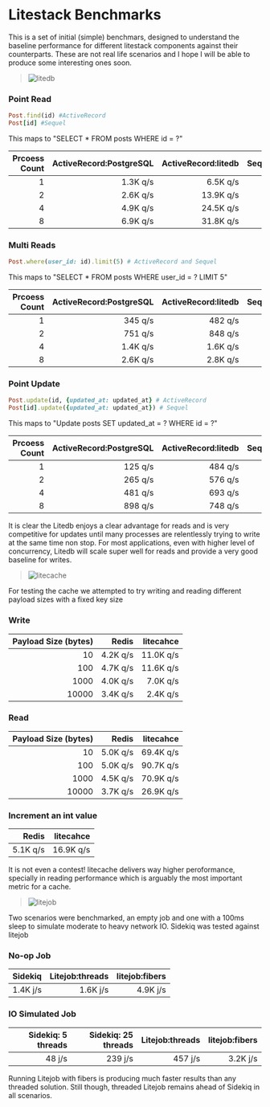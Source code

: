 # Litestack Benchmarks

This is a set of initial (simple) benchmars, designed to understand the baseline performance for different litestack components against their counterparts. 
These are not real life scenarios and I hope I will be able to produce some interesting ones soon.

> ![litedb](https://github.com/oldmoe/litestack/blob/master/assets/litedb_logo_teal.png?raw=true)

### Point Read

```ruby
Post.find(id) #ActiveRecord
Post[id] #Sequel
```
This maps to "SELECT * FROM posts WHERE id = ?"

|Prcoess Count|ActiveRecord:PostgreSQL|ActiveRecord:litedb|Sequel:PostgreSQL|Sequel:litedb|
|-:|-:|-:|-:|-:|
|1|1.3K q/s|6.5K q/s|1.8K q/s|17.4K q/s|
|2|2.6K q/s|13.9K q/s|3.5K q/s|33.2K q/s|
|4|4.9K q/s|24.5K q/s|5.9K q/s|58.7K q/s|
|8|6.9K q/s|31.8K q/s|9.3K q/s|86.6K q/s|

### Multi Reads

```ruby
Post.where(user_id: id).limit(5) # ActiveRecord and Sequel
```
This maps to "SELECT * FROM posts WHERE user_id = ? LIMIT 5"

|Prcoess Count|ActiveRecord:PostgreSQL|ActiveRecord:litedb|Sequel:PostgreSQL|Sequel:litedb|
|-:|-:|-:|-:|-:|
|1|345 q/s|482 q/s|937 q/s|1.1K q/s|
|2|751 q/s|848 q/s|1.3K q/s|2.3K q/s|
|4|1.4K q/s|1.6K q/s|3.4K q/s|4.0K q/s|
|8|2.6K q/s|2.8K q/s|5.1K q/s|6.6K q/s|

### Point Update

```ruby
Post.update(id, {updated_at: updated_at} # ActiveRecord
Post[id].update({updated_at: updated_at}) # Sequel
```
This maps to "Update posts SET updated_at = ? WHERE id = ?"

|Prcoess Count|ActiveRecord:PostgreSQL|ActiveRecord:litedb|Sequel:PostgreSQL|Sequel:litedb|
|-:|-:|-:|-:|-:|
|1|125 q/s|484 q/s|129 q/s|2.1K q/s|
|2|265 q/s|576 q/s|333 q/s|2.5K q/s|
|4|481 q/s|693 q/s|704 q/s|2.3K q/s|
|8|898 q/s|748 q/s|1.2K q/s|2.4K q/s|

It is clear the Litedb enjoys a clear advantage for reads and is very competitive for updates until many processes are relentlessly trying to write at the same time non stop.
For most applications, even with higher level of concurrency, Litedb will scale super well for reads and provide a very good baseline for writes.

> ![litecache](https://github.com/oldmoe/litestack/blob/master/assets/litecache_logo_teal.png?raw=true)

For testing the cache we attempted to try writing and reading different payload sizes with a fixed key size

### Write

|Payload Size (bytes)|Redis|litecahce|
|-:|-:|-:|
|10|4.2K q/s|11.0K q/s|
|100|4.7K q/s|11.6K q/s|
|1000|4.0K q/s|7.0K q/s|
|10000|3.4K q/s|2.4K q/s|

### Read

|Payload Size (bytes)|Redis|litecahce|
|-:|-:|-:|
|10|5.0K q/s|69.4K q/s|
|100|5.0K q/s|90.7K q/s|
|1000|4.5K q/s|70.9K q/s|
|10000|3.7K q/s|26.9K q/s|

### Increment an int value

|Redis|litecahce|
|-:|-:|
|5.1K q/s|16.9K q/s|

It is not even a contest! litecache delivers way higher peroformance, specially in reading performance which is arguably the most important metric for a cache.

> ![litejob](https://github.com/oldmoe/litestack/blob/master/assets/litejob_logo_teal.png?raw=true)

Two scenarios were benchmarked, an empty job and one with a 100ms sleep to simulate moderate to heavy network IO. Sidekiq was tested against litejob

### No-op Job

|Sidekiq|Litejob:threads|litejob:fibers|
|-:|-:|-:|
|1.4K j/s|1.6K j/s|4.9K j/s|

### IO Simulated Job

|Sidekiq: 5 threads|Sidekiq: 25 threads|Litejob:threads|litejob:fibers|
|-:|-:|-:|-:|
|48 j/s|239 j/s|457 j/s|3.2K j/s|

Running Litejob with fibers is producing much faster results than any threaded solution. Still though, threaded Litejob remains ahead of Sidekiq in all scenarios. 



